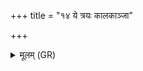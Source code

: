 +++
title = "१४ ये त्रयः कालकाञ्जा"

+++
<details><summary>मूलम् (GR)</summary>

ये त्रयः कालकाञ्जा  
दिवि देवा इव श्रिताः ।  
तान् सर्वान् अह्व ऊतये  
ऽस्मा अरिष्टतातये ॥
</details>